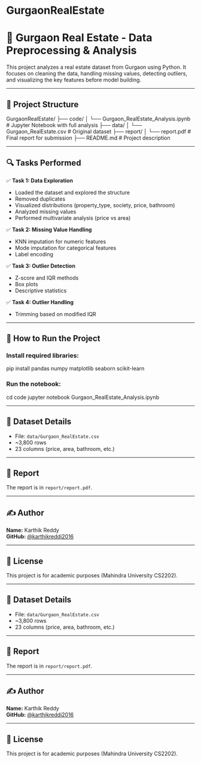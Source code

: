 # GurgaonRealEstate
# 🏡 Gurgaon Real Estate - Data Preprocessing & Analysis

This project analyzes a real estate dataset from Gurgaon using Python.
It focuses on cleaning the data, handling missing values, detecting outliers, and visualizing the key features before model building.

---

## 📁 Project Structure

GurgaonRealEstate/
├── code/
│ └── Gurgaon_RealEstate_Analysis.ipynb # Jupyter Notebook with full analysis
├── data/
│ └── Gurgaon_RealEstate.csv # Original dataset
├── report/
│ └── report.pdf # Final report for submission
├── README.md # Project description


---

## 🔍 Tasks Performed

✅ **Task 1: Data Exploration**
- Loaded the dataset and explored the structure
- Removed duplicates
- Visualized distributions (property_type, society, price, bathroom)
- Analyzed missing values
- Performed multivariate analysis (price vs area)

✅ **Task 2: Missing Value Handling**
- KNN imputation for numeric features
- Mode imputation for categorical features
- Label encoding

✅ **Task 3: Outlier Detection**
- Z-score and IQR methods
- Box plots
- Descriptive statistics

✅ **Task 4: Outlier Handling**
- Trimming based on modified IQR

---

## 🧪 How to Run the Project

### Install required libraries:
pip install pandas numpy matplotlib seaborn scikit-learn


### Run the notebook:

cd code
jupyter notebook Gurgaon_RealEstate_Analysis.ipynb


---

## 📂 Dataset Details

- File: `data/Gurgaon_RealEstate.csv`
- ~3,800 rows
- 23 columns (price, area, bathroom, etc.)

---

## 📝 Report

The report is in `report/report.pdf`.

---

## ✍️ Author

**Name:** Karthik Reddy  
**GitHub:** [@karthikreddi2016](https://github.com/karthikreddi2016)

---

## 📌 License

This project is for academic purposes (Mahindra University CS2202).


---

## 📂 Dataset Details

- File: `data/Gurgaon_RealEstate.csv`
- ~3,800 rows
- 23 columns (price, area, bathroom, etc.)

---

## 📝 Report

The report is in `report/report.pdf`.

---

## ✍️ Author

**Name:** Karthik Reddy  
**GitHub:** [@karthikreddi2016](https://github.com/karthikreddi2016)

---

## 📌 License

This project is for academic purposes (Mahindra University CS2202).



